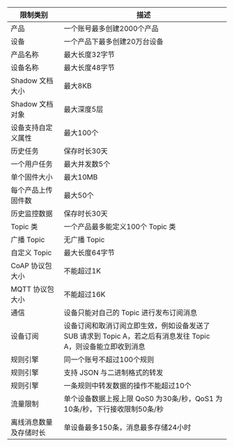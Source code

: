 
| 限制类别 | 描述 |
|--------- | --------- |
| 产品 | 一个账号最多创建2000个产品 |
| 设备 | 一个产品下最多创建20万台设备 |
| 产品名称 | 最大长度32字节 |
| 设备名称 | 最大长度48字节 |
| Shadow 文档大小 | 最大8KB |
| Shadow 文档对象 | 最大深度5层 |
| 设备支持自定义属性 | 最大100个 |
| 历史任务 | 保存时长30天 |
| 一个用户任务 | 最大并发数5个 |
| 单个固件大小 | 最大10MB |
| 每个产品上传固件数 | 最大50个 |
| 历史监控数据 | 保存时长30天 |
| Topic 类 | 一个产品最多能定义100个 Topic 类 |
| 广播 Topic | 无广播 Topic |
| 自定义 Topic | 最大长度64字节 |
| CoAP 协议包大小 | 不能超过1K |
| MQTT 协议包大小 | 不能超过16K |
| 通信 | 设备只能对自己的 Topic 进行发布订阅消息 |
| 设备订阅 | 设备订阅和取消订阅立即生效，例如设备发送了 SUB 请求到 Topic A，若之后有消息发往 Topic A，则设备能立即收到消息 |
| 规则引擎 | 同一个账号不超过100个规则 |
| 规则引擎 | 支持 JSON 与二进制格式的转发 |
| 规则引擎 | 一条规则中转发数据的操作不能超过10个 |
| 流量限制 | 单个设备数据上报上限 QoS0 为30条/秒，QoS1 为10条/秒，下行接收限制50条/秒 |
| 离线消息数量及存储时长 | 单设备最多150条，消息最多存储24小时 |

